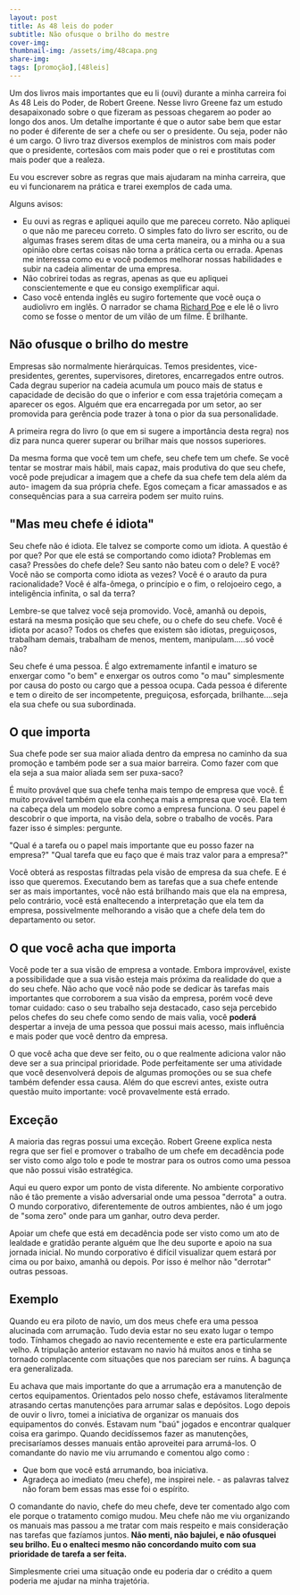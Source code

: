 ```yaml
---
layout: post
title: As 48 leis do poder
subtitle: Não ofusque o brilho do mestre
cover-img:
thumbnail-img: /assets/img/48capa.png
share-img: 
tags: [promoção],[48leis]
---
```


Um dos livros mais importantes que eu li (ouvi) durante a minha carreira foi As 48 Leis do Poder, de Robert Greene. Nesse livro Greene faz um estudo desapaixonado sobre o que fizeram as pessoas chegarem ao poder ao longo dos anos. Um detalhe importante é que o autor sabe bem que estar no poder é diferente de ser a chefe ou ser o presidente. Ou seja, poder não é um cargo. O livro traz diversos exemplos de ministros com mais poder que o presidente, cortesãos com mais poder que o rei e prostitutas com mais poder que a realeza.

Eu vou escrever sobre as regras que mais ajudaram na minha carreira, que eu vi funcionarem na prática e trarei exemplos de cada uma.

Alguns avisos:
- Eu ouvi as regras e apliquei aquilo que me pareceu correto. Não apliquei o que não me pareceu correto. O simples fato do livro ser escrito, ou de algumas frases serem ditas de uma certa maneira, ou a minha ou a sua opinião obre certas coisas não torna a prática certa ou errada. Apenas me interessa como eu e você podemos melhorar nossas habilidades e subir na cadeia alimentar de uma empresa.
- Não cobrirei todas as regras, apenas as que eu apliquei conscientemente e que eu consigo exemplificar aqui.
- Caso você entenda inglês eu sugiro fortemente que você ouça o audiolivro em inglês. O narrador se chama [Richard Poe](https://www.youtube.com/watch?v=vZILSOgq7_Q) e ele lê o livro como se fosse o mentor de um vilão de um filme. É brilhante.

## Não ofusque o brilho do mestre

Empresas são normalmente hierárquicas. Temos presidentes, vice-presidentes, gerentes, supervisores, diretores, encarregados entre outros. Cada degrau superior na cadeia acumula um pouco mais de status e capacidade de decisão do que o inferior e com essa trajetória começam a aparecer os egos. Alguém que era encarregada por um setor, ao ser promovida para gerência pode trazer à tona o pior da sua personalidade. 

A primeira regra do livro (o que em si sugere a importância desta regra) nos diz para nunca querer superar ou brilhar mais que nossos superiores. 

Da mesma forma que você tem um chefe, seu chefe tem um chefe. Se você tentar se mostrar mais hábil, mais capaz, mais produtiva do que seu chefe, você pode prejudicar a imagem que a chefe da sua chefe tem dela além da auto- imagem da sua própria chefe. Egos começam a ficar amassados e as consequências para a sua carreira podem ser muito ruins.

## "Mas meu chefe é idiota"
Seu chefe não é idiota. Ele talvez se comporte como um idiota. A questão é por que? Por que ele está se comportando como idiota? Problemas em casa? Pressões do chefe dele? Seu santo não bateu com o dele? E você? Você não se comporta como idiota as vezes? Você é o arauto da pura racionalidade? Você é alfa-ômega, o princípio e o fim, o relojoeiro cego, a inteligência infinita, o sal da terra?

 Lembre-se que talvez você seja promovido. Você, amanhã ou depois, estará na mesma posição que seu chefe, ou o chefe do seu chefe. Você é idiota por acaso? Todos os chefes que existem são idiotas, preguiçosos, trabalham demais, trabalham de menos, mentem, manipulam.....só você não? 

Seu chefe é uma pessoa. É algo extremamente infantil e imaturo se enxergar como "o bem" e enxergar os outros como "o mau" simplesmente por causa do posto ou cargo que a pessoa ocupa. Cada pessoa é diferente e tem o direito de ser incompetente, preguiçosa, esforçada, brilhante....seja ela sua chefe ou sua subordinada. 

## O que importa
Sua chefe pode ser sua maior aliada dentro da empresa no caminho da sua promoção e também pode ser a sua maior barreira. Como fazer com que ela seja a sua maior aliada sem ser puxa-saco?

É muito provável que sua chefe tenha mais tempo de empresa que você. É muito provável também que ela conheça mais a empresa que você. Ela tem na cabeça dela um modelo sobre como a empresa funciona. O seu papel é descobrir o que importa, na visão dela, sobre o trabalho de vocês. Para fazer isso é simples: pergunte.

"Qual é a tarefa ou o papel mais importante que eu posso fazer na empresa?" "Qual tarefa que eu faço que é mais traz valor para a empresa?"

Você obterá as respostas filtradas pela visão de empresa da sua chefe. E é isso que queremos. Executando bem as tarefas que a sua chefe entende ser as mais importantes, você não está brilhando mais que ela na empresa, pelo contrário, você está enaltecendo a interpretação que ela tem da empresa, possivelmente melhorando a visão que a chefe dela tem do departamento ou setor. 

## O que você acha que importa

Você pode ter a sua visão de empresa a vontade. Embora improvável, existe a possibilidade que a sua visão esteja mais próxima da realidade do que a do seu chefe. Não acho que você não pode se dedicar às tarefas mais importantes que corroborem a sua visão da empresa, porém você deve tomar cuidado: caso o seu trabalho seja destacado, caso seja percebido pelos chefes do seu chefe como sendo de mais valia, você **poderá** despertar a inveja de uma pessoa que possui mais acesso, mais influência e mais poder que você dentro da empresa. 

O que você acha que deve ser feito, ou o que realmente adiciona valor não deve ser a sua principal prioridade. Pode perfeitamente ser uma atividade que você desenvolverá depois de algumas promoções ou se sua chefe também defender essa causa. Além do que escrevi antes, existe outra questão muito importante: você provavelmente está errado. 

## Exceção
A maioria das regras possui uma exceção. Robert Greene explica nesta regra que ser fiel e promover o trabalho de um chefe em decadência pode ser visto como algo tolo e pode te mostrar para os outros como uma pessoa que não possui visão estratégica.

Aqui eu quero expor um ponto de vista diferente. No ambiente corporativo não é tão premente a visão adversarial onde uma pessoa "derrota" a outra. O mundo corporativo, diferentemente de outros ambientes, não é um jogo de "soma zero" onde para um ganhar, outro deva perder.

Apoiar um chefe que está em decadência pode ser visto como um ato de lealdade e gratidão perante alguém que lhe deu suporte e apoio na sua jornada inicial. No mundo corporativo é difícil visualizar quem estará por cima ou por baixo, amanhã ou depois. Por isso é melhor não "derrotar" outras pessoas.

## Exemplo
Quando eu era piloto de navio, um dos meus chefe era uma pessoa alucinada com arrumação. Tudo devia estar no seu exato lugar o tempo todo. Tínhamos chegado ao navio recentemente e este era particularmente velho. A tripulação anterior estavam no navio há muitos anos e tinha se tornado complacente com situações que nos pareciam ser ruins. A bagunça era generalizada. 

Eu achava que mais importante do que a arrumação era a manutenção de certos equipamentos. Orientados pelo nosso chefe, estávamos literalmente atrasando certas manutenções para arrumar salas e depósitos. Logo depois de ouvir o livro, tomei a iniciativa de organizar os manuais dos equipamentos do convés. Estavam num "baú" jogados e encontrar qualquer coisa era garimpo. Quando decidíssemos fazer as manutenções, precisaríamos desses manuais então aproveitei para arrumá-los.  O comandante do navio me viu arrumando e comentou algo como :
- Que bom que você está arrumando, boa iniciativa.
- Agradeça ao imediato (meu chefe), me inspirei nele. - as palavras talvez não foram bem essas mas esse foi o espírito.

O comandante do navio, chefe do meu chefe, deve ter comentado algo com ele porque o tratamento comigo mudou. Meu chefe não me viu organizando os manuais mas passou a me tratar com mais respeito e mais consideração nas tarefas que fazíamos juntos. **Não menti, não bajulei, e não ofusquei seu brilho.  Eu o enalteci mesmo não concordando muito com sua prioridade de tarefa a ser feita.**

Simplesmente criei uma situação onde eu poderia dar o crédito a quem poderia me ajudar na minha trajetória.
